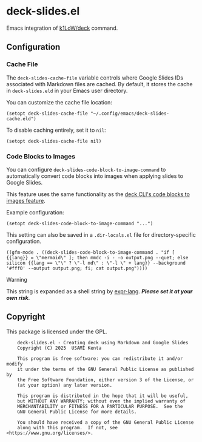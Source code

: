 # deck-slides.el

Emacs integration of [k1LoW/deck] command.

## Configuration

### Cache File

The `deck-slides-cache-file` variable controls where Google Slides IDs associated with Markdown files are cached. By default, it stores the cache in `deck-slides.eld` in your Emacs user directory.

You can customize the cache file location:

```elisp
(setopt deck-slides-cache-file "~/.config/emacs/deck-slides-cache.eld")
```

To disable caching entirely, set it to `nil`:

```elisp
(setopt deck-slides-cache-file nil)
```

### Code Blocks to Images

You can configure `deck-slides-code-block-to-image-command` to automatically convert code blocks into images when applying slides to Google Slides.

This feature uses the same functionality as the [deck CLI's code blocks to images feature](https://github.com/k1LoW/deck?tab=readme-ov-file#code-blocks-to-images).

Example configuration:

```elisp
(setopt deck-slides-code-block-to-image-command "...")
```

This setting can also be saved in a `.dir-locals.el` file for directory-specific configuration.

```elisp
((gfm-mode . ((deck-slides-code-block-to-image-command . "if [ {{lang}} = \"mermaid\" ]; then mmdc -i - -o output.png --quet; else silicon {{lang == \"\" ? \"-l md\" : \"-l \" + lang}} --background '#fff0' --output output.png; fi; cat output.png"))))
```

> [!WARNING]
> This string is expanded as a shell string by [expr-lang](https://expr-lang.org/).  ***Please set it at your own risk.***

## Copyright

This package is licensed under the GPL.

        deck-slides.el - Creating deck using Markdown and Google Slides
        Copyright (C) 2025  USAMI Kenta

        This program is free software: you can redistribute it and/or modify
        it under the terms of the GNU General Public License as published by
        the Free Software Foundation, either version 3 of the License, or
        (at your option) any later version.

        This program is distributed in the hope that it will be useful,
        but WITHOUT ANY WARRANTY; without even the implied warranty of
        MERCHANTABILITY or FITNESS FOR A PARTICULAR PURPOSE.  See the
        GNU General Public License for more details.

        You should have received a copy of the GNU General Public License
        along with this program.  If not, see <https://www.gnu.org/licenses/>.

[k1LoW/deck]: https://github.com/k1LoW/deck
